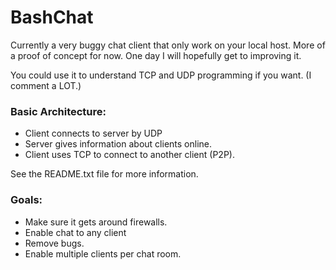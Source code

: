 # BashChat #

Currently a very buggy chat client that only work on your local host.
More of a proof of concept for now. One day I will hopefully get to 
improving it.

You could use it to understand TCP and UDP programming if you want.
(I comment a LOT.)

### Basic Architecture: ###
   * Client connects to server by UDP
   * Server gives information about clients online.
   * Client uses TCP to connect to another client (P2P).

See the README.txt file for more information.

### Goals: ###
   * Make sure it gets around firewalls.
   * Enable chat to any client
   * Remove bugs.
   * Enable multiple clients per chat room.
